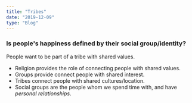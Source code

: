 ```yaml
---
title: "Tribes"
date: "2019-12-09"
type: "Blog"
---
```

### Is people's happiness defined by their social group/identity?

People want to be part of a tribe with shared values. 
- Religion provides the role of connecting people with shared values. 
- Groups provide connect people with shared interest. 
- Tribes connect people with shared cultures/location.
- Social groups are the people whom we spend time with, and have *personal relationships*.